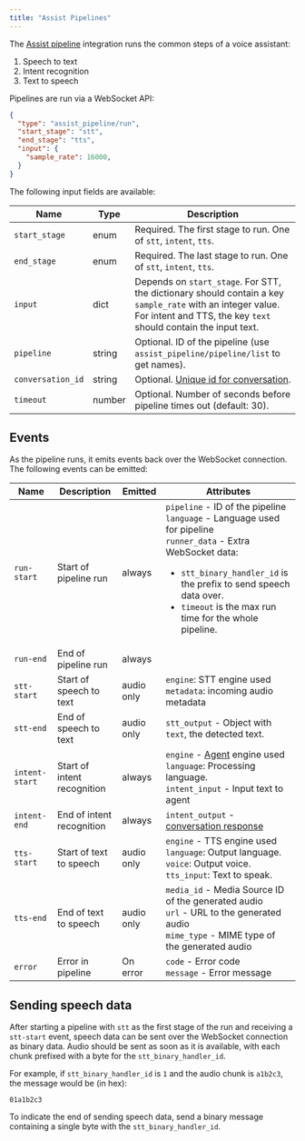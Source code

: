 ```yaml
---
title: "Assist Pipelines"
---
```


The [Assist pipeline](https://www.home-assistant.io/integrations/assist_pipeline) integration runs the common steps of a voice assistant:

1. Speech to text
2. Intent recognition
3. Text to speech

Pipelines are run via a WebSocket API:

```json
{
  "type": "assist_pipeline/run",
  "start_stage": "stt",
  "end_stage": "tts",
  "input": {
    "sample_rate": 16000,
  }
}
```

The following input fields are available:

| Name              | Type   | Description                                                                                 |
|-------------------|--------|---------------------------------------------------------------------------------------------|
| `start_stage` | enum   | Required. The first stage to run. One of `stt`, `intent`, `tts`. |
| `end_stage`   | enum   | Required. The last stage to run. One of `stt`, `intent`, `tts`. |
| `input`       | dict   | Depends on `start_stage`. For STT, the dictionary should contain a key `sample_rate` with an integer value. For intent and TTS, the key `text` should contain the input text.
| `pipeline` | string | Optional. ID of the pipeline (use `assist_pipeline/pipeline/list` to get names). |
| `conversation_id` | string | Optional. [Unique id for conversation](/docs/intent_conversation_api#conversation-id).      |
| `timeout`         | number | Optional. Number of seconds before pipeline times out (default: 30).                        |

## Events

As the pipeline runs, it emits events back over the WebSocket connection.
The following events can be emitted:

| Name            | Description                 | Emitted    | Attributes                                                                                              |
|-----------------|-----------------------------|------------|---------------------------------------------------------------------------------------------------------|
| `run-start`     | Start of pipeline run       | always     | `pipeline` - ID of the pipeline<br />`language` - Language used for pipeline<br />`runner_data` - Extra WebSocket data: <ul><li>`stt_binary_handler_id` is the prefix to send speech data over.</li><li>`timeout` is the max run time for the whole pipeline.</li></ul>                         |
| `run-end`       | End of pipeline run         | always     |                                                                                                         |
| `stt-start`     | Start of speech to text     | audio only | `engine`: STT engine used<br />`metadata`: incoming audio metadata
| `stt-end`       | End of speech to text       | audio only | `stt_output` - Object with `text`, the detected text.
| `intent-start`  | Start of intent recognition | always     | `engine` - [Agent](/docs/intent_conversation_api) engine used<br />`language`: Processing language. <br /> `intent_input` - Input text to agent |
| `intent-end`    | End of intent recognition   | always     | `intent_output` - [conversation response](/docs/intent_conversation_api#conversation-response)          |
| `tts-start`     | Start of text to speech     | audio only | `engine` - TTS engine used<br />`language`: Output language.<br />`voice`: Output voice. <br />`tts_input`: Text to speak. |
| `tts-end`       | End of text to speech       | audio only | `media_id` - Media Source ID of the generated audio<br />`url` - URL to the generated audio<br />`mime_type` - MIME type of the generated audio<br /> |
| `error`         | Error in pipeline           | On error     | `code` - Error code<br />`message` - Error message |

## Sending speech data

After starting a pipeline with `stt` as the first stage of the run and receiving a `stt-start` event, speech data can be sent over the WebSocket connection as binary data. Audio should be sent as soon as it is available, with each chunk prefixed with a byte for the `stt_binary_handler_id`.

For example, if `stt_binary_handler_id` is `1` and the audio chunk is `a1b2c3`, the message would be (in hex):

```
01a1b2c3
```

To indicate the end of sending speech data, send a binary message containing a single byte with the `stt_binary_handler_id`.

